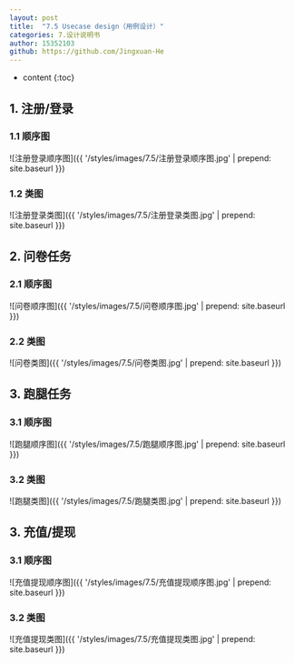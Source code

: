 ```yaml
---
layout: post
title:  "7.5 Usecase design（用例设计）"
categories: 7.设计说明书
author: 15352103
github: https://github.com/Jingxuan-He
---
```


* content
{:toc}

## 1. 注册/登录

### 1.1 顺序图

![注册登录顺序图]({{ '/styles/images/7.5/注册登录顺序图.jpg' | prepend: site.baseurl }})

### 1.2 类图

![注册登录类图]({{ '/styles/images/7.5/注册登录类图.jpg' | prepend: site.baseurl }})

## 2. 问卷任务

### 2.1 顺序图

![问卷顺序图]({{ '/styles/images/7.5/问卷顺序图.jpg' | prepend: site.baseurl }})

### 2.2 类图

![问卷类图]({{ '/styles/images/7.5/问卷类图.jpg' | prepend: site.baseurl }})

## 3. 跑腿任务

### 3.1 顺序图

![跑腿顺序图]({{ '/styles/images/7.5/跑腿顺序图.jpg' | prepend: site.baseurl }})

### 3.2 类图

![跑腿类图]({{ '/styles/images/7.5/跑腿类图.jpg' | prepend: site.baseurl }})

## 3. 充值/提现

### 3.1 顺序图

![充值提现顺序图]({{ '/styles/images/7.5/充值提现顺序图.jpg' | prepend: site.baseurl }})

### 3.2 类图

![充值提现类图]({{ '/styles/images/7.5/充值提现类图.jpg' | prepend: site.baseurl }})